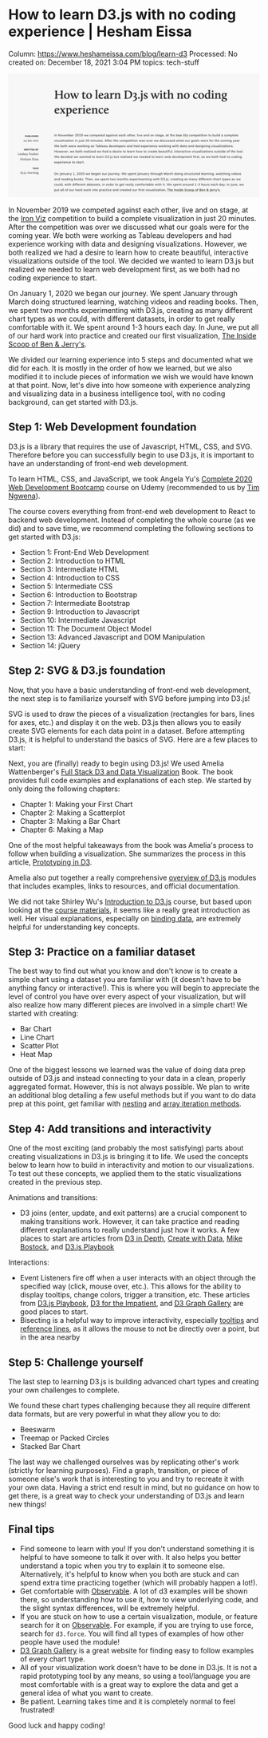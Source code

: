 # How to learn D3.js with no coding experience | Hesham Eissa

Column: https://www.heshameissa.com/blog/learn-d3
Processed: No
created on: December 18, 2021 3:04 PM
topics: tech-stuff

![d3-blog-thumbnail.png](How%20to%20learn%20D3%20js%20with%20no%20coding%20experience%20Hesha%20302f8fd63054404c8cfb89bd4b734680/d3-blog-thumbnail.png)

In November 2019 we competed against each other, live and on stage, at the [Iron Viz](https://www.tableau.com/iron-viz) competition to build a complete visualization in just 20 minutes. After the competition was over we discussed what our goals were for the coming year. We both were working as Tableau developers and had experience working with data and designing visualizations. However, we both realized we had a desire to learn how to create beautiful, interactive visualizations outside of the tool. We decided we wanted to learn D3.js but realized we needed to learn web development first, as we both had no coding experience to start.

On January 1, 2020 we began our journey. We spent January through March doing structured learning, watching videos and reading books. Then, we spent two months experimenting with D3.js, creating as many different chart types as we could, with different datasets, in order to get really comfortable with it. We spent around 1-3 hours each day. In June, we put all of our hard work into practice and created our first visualization, [The Inside Scoop of Ben & Jerry's](https://benjerry.heshlindsdataviz.com/).

We divided our learning experience into 5 steps and documented what we did for each. It is mostly in the order of how we learned, but we also modified it to include pieces of information we wish we would have known at that point. Now, let's dive into how someone with experience analyzing and visualizing data in a business intelligence tool, with no coding background, can get started with D3.js.

## Step 1: Web Development foundation

D3.js is a library that requires the use of Javascript, HTML, CSS, and SVG. Therefore before you can successfully begin to use D3.js, it is important to have an understanding of front-end web development.

To learn HTML, CSS, and JavaScript, we took Angela Yu's [Complete 2020 Web Development Bootcamp](https://www.udemy.com/course/the-complete-web-development-bootcamp/learn/lecture/17039566#content) course on Udemy (recommended to us by [Tim Ngwena](https://twitter.com/TableauTim)).

The course covers everything from front-end web development to React to backend web development. Instead of completing the whole course (as we did) and to save time, we recommend completing the following sections to get started with D3.js:

- Section 1: Front-End Web Development
- Section 2: Introduction to HTML
- Section 3: Intermediate HTML
- Section 4: Introduction to CSS
- Section 5: Intermediate CSS
- Section 6: Introduction to Bootstrap
- Section 7: Intermediate Bootstrap
- Section 9: Introduction to Javascript
- Section 10: Intermediate Javascript
- Section 11: The Document Object Model
- Section 13: Advanced Javascript and DOM Manipulation
- Section 14: jQuery

## Step 2: SVG & D3.js foundation

Now, that you have a basic understanding of front-end web development, the next step is to familiarize yourself with SVG before jumping into D3.js!

SVG is used to draw the pieces of a visualization (rectangles for bars, lines for axes, etc.) and display it on the web. D3.js then allows you to easily create SVG elements for each data point in a dataset. Before attempting D3.js, it is helpful to understand the basics of SVG. Here are a few places to start:

Next, you are (finally) ready to begin using D3.js! We used Amelia Wattenberger's [Full Stack D3 and Data Visualization](https://www.newline.co/fullstack-d3) Book. The book provides full code examples and explanations of each step. We started by only doing the following chapters:

- Chapter 1: Making your First Chart
- Chapter 2: Making a Scatterplot
- Chapter 3: Making a Bar Chart
- Chapter 6: Making a Map

One of the most helpful takeaways from the book was Amelia's process to follow when building a visualization. She summarizes the process in this article, [Prototyping in D3](https://observablehq.com/@wattenberger/prototyping-in-d3).

Amelia also put together a really comprehensive [overview of D3.js](https://wattenberger.com/blog/d3) modules that includes examples, links to resources, and official documentation.

We did not take Shirley Wu's [Introduction to D3.js](https://frontendmasters.com/courses/d3/) course, but based upon looking at the [course materials](https://observablehq.com/@sxywu/introduction-to-svg-and-d3-js?collection=@sxywu/introduction-to-d3-js), it seems like a really great introduction as well. Her visual explanations, especially on [binding data](https://observablehq.com/@sxywu/2-select-existing-petal-s-and-bind-movie-data), are extremely helpful for understanding key concepts.

## Step 3: Practice on a familiar dataset

The best way to find out what you know and don't know is to create a simple chart using a dataset you are familiar with (it doesn't have to be anything fancy or interactive!). This is where you will begin to appreciate the level of control you have over every aspect of your visualization, but will also realize how many different pieces are involved in a simple chart! We started with creating:

- Bar Chart
- Line Chart
- Scatter Plot
- Heat Map

One of the biggest lessons we learned was the value of doing data prep outside of D3.js and instead connecting to your data in a clean, properly aggregated format. However, this is not always possible. We plan to write an additional blog detailing a few useful methods but if you want to do data prep at this point, get familiar with [nesting](https://github.com/d3/d3-collection) and [array iteration methods](https://github.com/d3/d3-array).

## Step 4: Add transitions and interactivity

One of the most exciting (and probably the most satisfying) parts about creating visualizations in D3.js is bringing it to life. We used the concepts below to learn how to build in interactivity and motion to our visualizations. To test out these concepts, we applied them to the static visualizations created in the previous step.

Animations and transitions:

- D3 joins (enter, update, and exit patterns) are a crucial component to making transitions work. However, it can take practice and reading different explanations to really understand just how it works. A few places to start are articles from [D3 in Depth](https://www.d3indepth.com/enterexit/), [Create with Data](https://www.createwithdata.com/enter-exit-with-d3-join/), [Mike Bostock](https://observablehq.com/@d3/selection-join), and [D3.js Playbook](https://gramener.github.io/d3js-playbook/transitions.html)

Interactions:

- Event Listeners fire off when a user interacts with an object through the specified way (click, mouse over, etc.). This allows for the ability to display tooltips, change colors, trigger a transition, etc. These articles from [D3.js Playbook](https://gramener.github.io/d3js-playbook/events.html), [D3 for the Impatient](https://www.oreilly.com/library/view/d3-for-the/9781492046783/ch04.html), and [D3 Graph Gallery](https://www.d3-graph-gallery.com/graph/interactivity_button.html) are good places to start.
- Bisecting is a helpful way to improve interactivity, especially [tooltips](http://www.d3noob.org/2014/07/my-favourite-tooltip-method-for-line.html) and [reference lines](https://observablehq.com/@d3/d3-bisect), as it allows the mouse to not be directly over a point, but in the area nearby

## Step 5: Challenge yourself

The last step to learning D3.js is building advanced chart types and creating your own challenges to complete.

We found these chart types challenging because they all require different data formats, but are very powerful in what they allow you to do:

- Beeswarm
- Treemap or Packed Circles
- Stacked Bar Chart

The last way we challenged ourselves was by replicating other's work (strictly for learning purposes). Find a graph, transition, or piece of someone else's work that is interesting to you and try to recreate it with your own data. Having a strict end result in mind, but no guidance on how to get there, is a great way to check your understanding of D3.js and learn new things!

## Final tips

- Find someone to learn with you! If you don't understand something it is helpful to have someone to talk it over with. It also helps you better understand a topic when you try to explain it to someone else. Alternatively, it's helpful to know when you both are stuck and can spend extra time practicing together (which will probably happen a lot!).
- Get comfortable with [Observable](https://observablehq.com/). A lot of d3 examples will be shown there, so understanding how to use it, how to view underlying code, and the slight syntax differences, will be extremely helpful.
- If you are stuck on how to use a certain visualization, module, or feature search for it on [Observable](https://observablehq.com/). For example, if you are trying to use force, search for `d3.force`. You will find all types of examples of how other people have used the module!
- [D3 Graph Gallery](https://www.d3-graph-gallery.com/index.html) is a great website for finding easy to follow examples of every chart type.
- All of your visualization work doesn't have to be done in D3.js. It is not a rapid prototyping tool by any means, so using a tool/language you are most comfortable with is a great way to explore the data and get a general idea of what you want to create.
- Be patient. Learning takes time and it is completely normal to feel frustrated!

Good luck and happy coding!